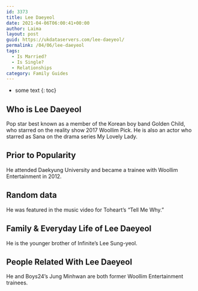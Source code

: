```yaml
---
id: 3373
title: Lee Daeyeol
date: 2021-04-06T06:00:41+00:00
author: Laima
layout: post
guid: https://ukdataservers.com/lee-daeyeol/
permalink: /04/06/lee-daeyeol
tags:
  - Is Married?
  - Is Single?
  - Relationships
category: Family Guides
---
```


* some text
{: toc}


## Who is Lee Daeyeol
                  
                  
                  
Pop star best known as a member of the Korean boy band Golden Child, who starred on the reality show 2017 Woollim Pick. He is also an actor who starred as Sana on the drama series My Lovely Lady.
                  
              
            
              
            
                
                
                
## Prior to Popularity
                  
                  
                  
He attended Daekyung University and became a trainee with Woollim Entertainment in 2012.
                  
              
            
              
            
                
                
                
## Random data
                  
                  
                  
He was featured in the music video for Toheart&#8217;s &#8220;Tell Me Why.&#8221;
                  
              
            
              
            
                
                
                
## Family & Everyday Life of Lee Daeyeol
                  
                  
                  
He is the younger brother of Infinite&#8217;s Lee Sung-yeol.
                  
              
            
              
            
                
                
                
## People Related With Lee Daeyeol
                  
                  
                  
He and Boys24&#8217;s Jung Minhwan are both former Woollim Entertainment trainees. 
                  
              
            
              
            
                
              
            
              
              
            
            
              
            
          
          
          
